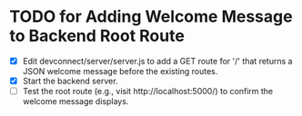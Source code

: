 # TODO for Adding Welcome Message to Backend Root Route

- [x] Edit devconnect/server/server.js to add a GET route for '/' that returns a JSON welcome message before the existing routes.
- [x] Start the backend server.
- [ ] Test the root route (e.g., visit http://localhost:5000/) to confirm the welcome message displays.
